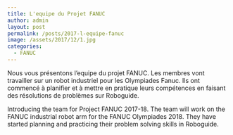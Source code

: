 ```yaml
---
title: L'equipe du Projet FANUC
author: admin
layout: post
permalink: /posts/2017-l-equipe-fanuc
image: /assets/2017/12/1.jpg
categories:
  - FANUC
---
```

Nous vous présentons l’equipe du projet FANUC. Les membres vont travailler sur un robot industriel pour les Olympiades Fanuc. Ils ont commencé à planifier et à mettre en pratique leurs compétences en faisant des résolutions de problèmes sur Roboguide.

Introducing the team for Project FANUC 2017-18. The team will work on the FANUC industrial robot arm for the FANUC Olympiades 2018. They have started planning and practicing their problem solving skills in Roboguide.
